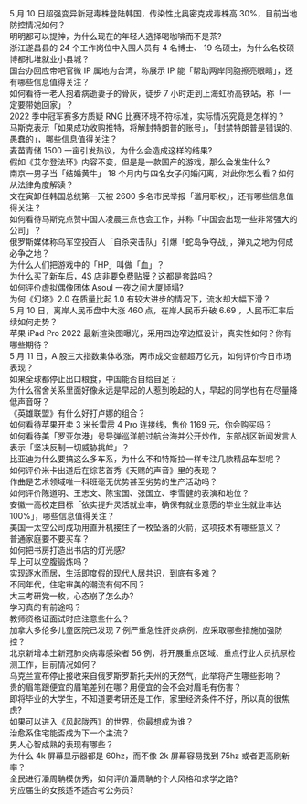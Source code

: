 5 月 10 日超强变异新冠毒株登陆韩国，传染性比奥密克戎毒株高 30%，目前当地防控情况如何？  
明明都可以提神，为什么现在的年轻人选择喝咖啡而不是茶?  
浙江遂昌县的 24 个工作岗位中入围人员有 4 名博士、 19 名硕士，为什么名校硕博都扎堆就业小县城？  
国台办回应帝吧官微 IP 属地为台湾，称展示 IP 能「帮助两岸同胞擦亮眼睛」，还有哪些信息值得关注？  
如何看待一老人抱着病逝妻子的骨灰，徒步 7 小时走到上海虹桥高铁站，称「一定要带她回家」？  
2022 季中冠军赛多方质疑 RNG 比赛环境不符标准，实际情况究竟是怎样的？  
马斯克表示「如果成功收购推特，将解封特朗普的账号」，「封禁特朗普是错误的、愚蠢的」，哪些信息值得关注？  
麦苗青储 1500 一亩引发热议，为什么会造成这样的结果?  
假如《艾尔登法环》内容不变，但是是一款国产的游戏，那么会发生什么?  
南京一男子当「结婚黄牛」 18 个月内与四名女子闪婚闪离，对此你怎么看？如何从法律角度解读？  
文在寅卸任韩国总统第一天被 2600 多名市民举报「滥用职权」，还有哪些信息值得关注？  
如何看待马斯克点赞中国人凌晨三点也会工作，并称「中国会出现一些非常强大的公司」？  
俄罗斯媒体称乌军空投百人「自杀突击队」引爆「蛇岛争夺战」，弹丸之地为何成必争之地？  
为什么人们把游戏中的「HP」叫做「血」？  
为什么买了新车后，4S 店非要免费贴膜？这都是套路吗？  
如何评价虚拟偶像团体 Asoul 一夜之间大厦倾塌?  
为何《幻塔》2.0 在质量比起 1.0 有较大进步的情况下，流水却大幅下滑？  
5 月 10 日，离岸人民币盘中大涨 460 点，在岸人民币升破 6.69 ，人民币汇率后续如何走势？  
苹果 iPad Pro 2022 最新渲染图曝光，采用四边窄边框设计，真实性如何？你有哪些期待？  
5 月 11 日，A 股三大指数集体收涨，两市成交金额超万亿元，如何评价今日市场表现？  
如果全球都停止出口粮食，中国能否自给自足？  
为什么宿舍关系里面好像永远是早起的人惹到晚起的人，早起的同学也有在尽量降低声音呀？  
《英雄联盟》有什么好打卢娜的组合？  
如何看待苹果开卖 3 米长雷雳 4 Pro 连接线，售价 1169 元，你会购买吗？  
如何看待美「罗亚尔港」号导弹巡洋舰过航台海并公开炒作，东部战区新闻发言人表示「坚决反制一切威胁挑衅」？  
比亚迪为什么要搞这么多车系，为什么不和特斯拉一样专注几款精品车型呢？  
如何评价米卡出道后在综艺首秀《天赐的声音》里的表现？  
作曲是艺术领域唯一科班毫无优势甚至劣势的生产活动吗？  
如何评价陈道明、王志文、陈宝国、张国立、李雪健的表演和地位？  
安徽一高校定目标「依实提升灵活就业率，确保有就业意愿的毕业生就业率达 100%」，哪些信息值得关注？  
美国一太空公司成功用直升机接住了一枚坠落的火箭，这项技术有哪些意义？  
普通家庭要不要买车？  
如何把书房打造出书店的灯光感?  
早上可以空腹锻炼吗？  
实现逐水而居，生活即度假的现代人居共识，到底有多难？  
不同年代，住宅审美的潮流有何不同？  
大三考研党一枚，心态崩了怎么办?  
学习真的有前途吗？  
教师资格证面试时应注意些什么？  
加拿大多伦多儿童医院已发现 7 例严重急性肝炎病例，应采取哪些措施加强防控？  
北京新增本土新冠肺炎病毒感染者 56 例，将开展重点区域、重点行业人员抗原检测工作，目前情况如何？  
乌克兰宣布停止接收来自俄罗斯罗斯托夫州的天然气，此举将产生哪些影响？  
贵的眉笔跟便宜的眉笔差别在哪？用便宜的会不会对眉毛有伤害？  
即将毕业的大学生，不知道要考研还是工作，家里经济条件不好，所以真的很焦虑?  
如果可以进入《风起陇西》的世界，你最想成为谁？  
治愈系住宅能否成为下一个主流？  
男人心智成熟的表现有哪些？  
为什么 4k 屏幕显示器都是 60hz，而不像 2k 屏幕容易找到 75hz 或者更高刷新率？  
全民进行潘周聃模仿秀，如何评价潘周聃的个人风格和求学之路?  
穷应届生的女孩适不适合考公务员?  
